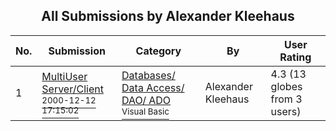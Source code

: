 ﻿<div align="center">

## All Submissions by Alexander Kleehaus

</div>

No.  | Submission | Category | By   | User Rating
---- | ---------- | -------- | ---- | -----------
1 | [MultiUser Server/Client<br /><sup>2000-12-12 17:15:02</sup>](https://github.com/Planet-Source-Code/alexander-kleehaus-multiuser-server-client__1-13540) | [Databases/ Data Access/ DAO/ ADO<br /><sup>Visual Basic</sup>](../ByCategory/databases-data-access-dao-ado__1-6.md) | Alexander Kleehaus | 4.3 (13 globes from 3 users)
